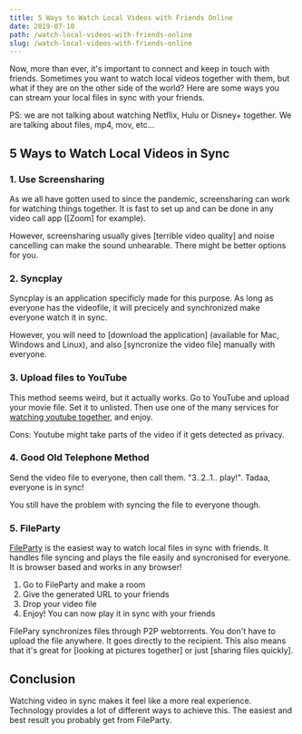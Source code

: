 ```yaml
---
title: 5 Ways to Watch Local Videos with Friends Online
date: 2019-07-10
path: /watch-local-videos-with-friends-online
slug: /watch-local-videos-with-friends-online
---
```


Now, more than ever, it's important to connect and keep in touch with friends. Sometimes you want to watch local videos together with them, but what if they are on the other side of the world? Here are some ways you can stream your local files in sync with your friends.

PS: we are not talking about watching Netflix, Hulu or Disney+ together. We are talking about files, mp4, mov, etc...

## 5 Ways to Watch Local Videos in Sync

### 1. Use Screensharing

As we all have gotten used to since the pandemic, screensharing can work for watching things together. It is fast to set up and can be done in any video call app ([Zoom] for example).

However, screensharing usually gives [terrible video quality] and noise cancelling can make the sound unhearable. There might be better options for you.

### 2. Syncplay

Syncplay is an application specificly made for this purpose. As long as everyone has the videofile, it will precicely and synchronized make everyone watch it in sync.

However, you will need to [download the application] (available for Mac, Windows and Linux), and also [syncronize the video file] manually with everyone.

### 3. Upload files to YouTube

This method seems weird, but it actually works. Go to YouTube and upload your movie file. Set it to unlisted. Then use one of the many services for [watching youtube together](https://www.makeuseof.com/tag/watch-youtube-together/), and enjoy.

Cons: Youtube might take parts of the video if it gets detected as privacy.

### 4. Good Old Telephone Method

Send the video file to everyone, then call them. "3..2..1.. play!". Tadaa, everyone is in sync!

You still have the problem with syncing the file to everyone though.

### 5. FileParty

[FileParty](/) is the easiest way to watch local files in sync with friends. It handles file syncing and plays the file easily and syncronised for everyone. It is browser based and works in any browser!

1. Go to FileParty and make a room
2. Give the generated URL to your friends
3. Drop your video file
4. Enjoy! You can now play it in sync with your friends

FilePary synchronizes files through P2P webtorrents. You don't have to upload the file anywhere. It goes directly to the recipient. This also means that it's great for [looking at pictures together] or just [sharing files quickly].

## Conclusion

Watching video in sync makes it feel like a more real experience. Technology provides a lot of different ways to achieve this. The easiest and best result you probably get from FileParty.